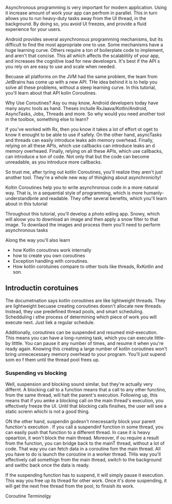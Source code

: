 Asynchronous programming is very important for modern application. Using it increase amount of work your app  can perfrom in parallel. This in turn allows you to run heavy-duty tasks away from the UI thread, in the background. By doing so, you avoid UI freezes, and provide a fluid experience for your users. 

Android provides several asynchronous programming mechanisms, but its difficult to find the most appropriate one to use. Some mechanisms have a huge learning curve. Others require a ton of boilerplate code to implement, and aren't that concise. This all which affects the scalablitily of your app, and increases the cognitive load for new develoeprs. It's best if the API s you rely on are easy to use and scale when needed. 

Becuase all platforms on the JVM had the same problem, the team from JetBrains has come up with a new API. THe idea behind it is to help you solve all these problems, without a steep learning curve. In this tutorial, you'll learn about that API kolin Coroutines. 

Why Use Coroutines? 
Asy ou may know, Android developers today have many async tools as hand. Theses include RxJaava/Kotlin/Android, AsyncTasks, Jobs, Threads and more. So why would you need another tool in the toolbox, something else to learn?

If you've worked with Rx, then you know it takes a lot of effort ot oget to know it enought to be able to use if safely. On the other hand, asyncTasks and threads can easily introduce leaks adn memory overhead. Finally, relying on  all these APIs, which use callbacks can introduce leaks an d memory overheaed. Finally, relying on all these APIs, which use callbacks, can introduce a ton of code. Not only that but the code can become unreadable, as you introduce more callbacks. 

So trust me, after tyring out kotlin Coroutines, you'll realize they aren't just another tool. They're a whole new way of thingking about asynchronicity!

Koltin Coroutines help you to write asynchronous code in a more natural way. That is, in a sequential style of programming, which is more humanly-understandbnle and readable. They offer several benefits, which you'll learn about in this tutorial 

Throughout this tutorial, you'll develop a photo ediing app. Snowy, which will aloow you to download an image and then apply a snow filter to that image. To downlaod the images and process them you'll need to perform asynchronous tasks

Along the way you'll  also learn
- how Kotlin coroutines work internally
- how to create you own coroutines
- Exception handling with coroutines. 
- How kotlin corotuines compare to other tools like threads, RxKotlin and son. 

## Introductin corotuines
The documetnation says kotlin coroutines are like lightweight threads. They are lightweight becuase creating coroutines doesn't allocate new threads. Instead, they use predefined thread pools, and smart scheduling. Schedduling i sthe process of determining which piece of work you will execute next. Just liek a regular schedule. 

Additionally, coroutines can be suspended and resumed mid-execution. This means you can have a long-running task, which you can execute little-by litttle. You can pause it any number of times, and resume  it when you're ready again. Knowing this creating a large number of kotlin coroutines won't bring unnececessary memory overhead to your program. You'll just supend som eo f them until the thread pool frees up. 

### Suspending vs blocking
Well, suspension and blocking sound similar, but they're actually very differnt. A  blocking call to a function means that a call to any other functino, from the same thread, will halt the parent's execution. Following up, this means that if you amke a blocking call on the main thread's execution, you effectively freeze the UI. Until that blocking calls finsihes, the user will see a static screnn whichi is not a good thing. 

ON the other hand, suspendin godesn't nnecessarily block your parent function's execution . If you call a suspendinf function in some thread, you can easily push that function to a different thread. In case it is heavy opeartion, it won't block the main thread. Moreover, if ou require a result from the function, you can bridge back to the mainT thread, without a lot of code. That way you can fetch data in a coroutine fom the main thread. All you have to do is launch the coroutine in a worker thread. THis way you'll effectively call somethign from the main thread, switch to the background and swithc back once the data is ready. 

If the suspending function has to suspend, it will simply pause it execution. This way you free up its thread for other work. Once it's done suspending, it will get the next free thread from the pool, to finsish its work. 

Coroutine Terminolgy
